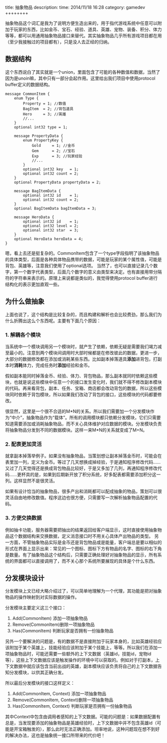 title:  抽象物品
description: 
time: 2014/11/18 16:28
category: gamedev
++++++++

抽象物品这个词汇是我为了说明方便生造出来的，用于指代游戏系统中任意可以附加于玩家的东西，比如金币、宝石、经验、道具、英雄、宠物、装备、积分、体力等等，都可以用通用抽象物品接口来替代。其实抽象物品几乎所有游戏项目都在用（至少我接触过的项目都有），只是没人去正经的归纳。

## 数据结构
这个东西说白了其实就是一个union，里面包含了可能的各种数值和数据，当然了因为是unoin嘛，其中只有一部分会起作用。这里给出我们项目中使用protocol buffer定义的数据结构。

```
message CommonItem {
	enum Type {
		Property = 1; //数值
		BagItem  = 2; //背包道具
		Hero     = 3; //英雄
		//...
	}
	optional int32 type = 1;
	
	message PropertyData {
		enum PropertyKey {
			Gold     = 1; //金币
			Gem      = 2; //宝石
			Exp      = 3; //玩家经验
			//...
		}
		optional int32 key   = 1;
		optional int32 count = 2;
	}
	optional PropertyData propertyData = 2;
	
	message BagItemData {
		optional int32 id    = 1;
		optional int32 count = 2;
	}
	optional BagItemData bagItemData = 3;
	
	message HeroData {
		optional int32 id    = 1;
		optional int32 level = 2;
		optional int32 star  = 3;
	}
	optional HeroData heroData = 4;
}
```
嗯，看上去还是挺复杂的。CommonItem包含了一个type字段指明了该抽象物品的具体类型，后面是各种具体物品携带的数据，可能是玩家的某个属性值，可能是背包、英雄等，注意我们使用了optional选项。
当然了，也可以直接记录几个数字，第一个数字代表类型，后面几个数字的意义由类型来决定。也有直接用带分隔符的字符串来表示的。原理上来说都是类似的，我觉得使用protocol buffer进行结构化的表示更加直观一些。

## 为什么做抽象
上面也说了，这个结构是比较复杂的，而且构建和解析也会比较费劲，那么我们为什么折腾出这么个东西呢。主要有下面几个原因：

### 1. 解耦各个模块
当系统中一个模块调用另一个模块时，就产生了依赖，依赖无疑是需要我们竭力减至最小的。注意到两个模块间调用时大部时候都是在修改彼此的数据，更进一步，大部分的数据修改都在添加或消耗某些东西。比如副本掉落道具**添加**进背包，打副本时**消耗**体力，完成任务时**添加**经验和金币。

假如副本能同时掉落金币、经验、体力、背包物品，那么副本就同时依赖这些模块，也就是说这些模块中任意一个的接口发生变化时，我们就不得不修改副本模块的代码。再来看背包，副本、任务、宝箱、商店都会改动背包的数据，所以这些模块同时依赖于背包模块，所以如果我们改动了背包的接口，这些模块的代码都要修改。

很显然，这里是一个很不合适的M\*N的关系。所以我们需要加一个分发模块作为“中介”，抽象物品作为“载体”。所有的调用模块都只依赖分发模块，它们只需要知道需要添加或消耗抽象物品，而不关心具体维护对应数据的模块。分发模块负责将抽象物品分发到不同的数据模块。这样一来M\*N的关系就变成了M+N。

### 2. 配表更加灵活
就拿副本掉落举例子。如果没有抽象物品，当策划想让副本掉落金币时，可能会在表里加一列，定义为金币。等过了几天想换成掉经验，于是通知程序修改代码……又过了几天觉得还是换成背包物品比较好，于是又多加了几列，再通知程序修改代码……更杯具的是，如果到后期新开放了积分系统，好多配表都需要添加积分这一列。这样显然不是很灵活。

如果有设计恰当的抽象物品，很多产出和消耗都可以配成抽象的物品，策划可以很灵活自由地修改数值。程序这边也很方便，只需要写一次解析抽象物品配置的代码。

### 3. 方便交换数据
例如抽卡功能，服务器需要把抽出的结果返回给客户端显示，这时直接使用抽象物品这个数据结构来交换数据，定义消息接口时不用关心具体产出物品的类型。
另一方面，不管抽象物品实际是金币还是背包物品或是能量，客户端总是要以相似的形式在界面上显示出来：常见的一个图标、图标下方有物品的名字、图标的右下角是数量。有了抽象物品这个结构后，只需要正确处理好对抽象物品的显示，所有系统的界面都可以直接调用了，而不关心那个系统所要展现的具体是个什么东西。

## 分发模块设计
分发模块上文已经大略介绍过了，可以简单地理解为一个代理，其功能是把对抽象物品的操作映射到对实际数据的操作。

分发模块主要定义这三个接口：

1. Add(CommonItem)   添加一项抽象物品
2. Remove(CommonItem)删除一项抽象物品
3. Has(CommonItem)   判断玩家是否拥有一份抽象物品

另外一个要解决的问题是，有的数据不是直接附加于玩家本身的，比如英雄经验应该附加于某个英雄上，技能经验应该附加于某个技能上，等等。所以我们在添加一项抽象物品时，可能还需要一些额外的上下文数据（英雄id，技能id，宠物id等），这些上下文数据应该是触发操作的环境中可以获取的。例如对于打副本，上下文数据中就应该包含当前出战的英雄，副本模块应该负责将自己的上下文数据告知分发模块，以供其正确分发。

所以最后分发模块的接口这样定义：

1. Add(CommonItem, Context)   添加一项抽象物品
2. Remove(CommonItem, Context)删除一项抽象物品
3. Has(CommonItem, Context)   判断玩家是否拥有一份抽象物品

其中Context中包含由调用者感知的上下文数据。可能的问题是：如果数据配置有总是，当发现要添加的抽象物品是英雄经验时，上下文数据中并不包含英雄id（可能是开宝箱触发的），那么此时无法正确添加。坦率地说，这种问题现在想不到好的解决办法，这也是抽象统一接口所带来的代价吧！